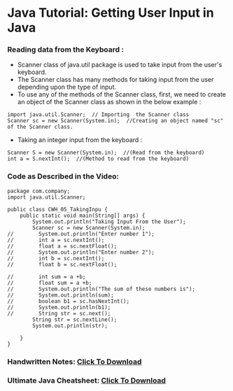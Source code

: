 # Java Tutorial: Getting User Input in Java

### Reading data from the Keyboard :
- Scanner class of java.util package is used to take input from the user's keyboard.
- The Scanner class has many methods for taking input from the user depending upon the type of input. 
- To use any of the methods of the Scanner class, first, we need to create an object of the Scanner class as shown in the below example :

```
import java.util.Scanner;  // Importing  the Scanner class
Scanner sc = new Scanner(System.in);  //Creating an object named "sc" of the Scanner class.
```

- Taking an integer input from the keyboard :

```
Scanner S = new Scanner(System.in);  //(Read from the keyboard)
int a = S.nextInt();  //(Method to read from the keyboard)
```

### Code as Described in the Video:

```
package com.company;
import java.util.Scanner;

public class CWH_05_TakingInpu {
    public static void main(String[] args) {
        System.out.println("Taking Input From the User");
        Scanner sc = new Scanner(System.in);
//        System.out.println("Enter number 1");
//        int a = sc.nextInt();
//        float a = sc.nextFloat();
//        System.out.println("Enter number 2");
//        int b = sc.nextInt();
//        float b = sc.nextFloat();

//        int sum = a +b;
//        float sum = a +b;
//        System.out.println("The sum of these numbers is");
//        System.out.println(sum);
//        boolean b1 = sc.hasNextInt();
//        System.out.println(b1);
//        String str = sc.next();
        String str = sc.nextLine();
        System.out.println(str);

    }
}
```

### Handwritten Notes: [Click To Download](https://api.codewithharry.com/media/videoSeriesFiles/courseFiles/java-tutorials-for-beginners-5/JavaChapter1.pdf)

### Ultimate Java Cheatsheet: [Click To Download](https://api.codewithharry.com/media/videoSeriesFiles/courseFiles/java-tutorials-for-beginners-5/UltimateJavaCheatSheet.pdf)
